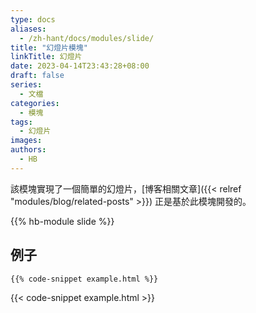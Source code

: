 ```yaml
---
type: docs
aliases:
  - /zh-hant/docs/modules/slide/
title: "幻燈片模塊"
linkTitle: 幻燈片
date: 2023-04-14T23:43:28+08:00
draft: false
series:
  - 文檔
categories:
  - 模塊
tags:
  - 幻燈片
images:
authors:
  - HB
---
```


該模塊實現了一個簡單的幻燈片，[博客相關文章]({{< relref "modules/blog/related-posts" >}}) 正是基於此模塊開發的。

<!--more-->

{{% hb-module slide %}}

## 例子

```html
{{% code-snippet example.html %}}
```

{{< code-snippet example.html >}}
